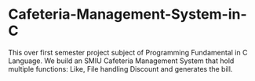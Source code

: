# Cafeteria-Management-System-in-C
This over first semester project subject of Programming Fundamental in C Language. We build an SMIU Cafeteria Management System that hold multiple functions: Like, File handling Discount and generates the bill. 
